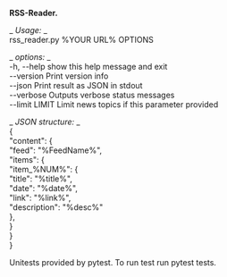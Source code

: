 **RSS-Reader.**
  
_ _Usage:_ _  
rss_reader.py %YOUR URL% OPTIONS  
  
_ _options:_ _  
  -h, --help     show this help message and exit  
  --version      Print version info  
  --json         Print result as JSON in stdout  
  --verbose      Outputs verbose status messages  
  --limit LIMIT  Limit news topics if this parameter provided  
  
_ _JSON structure:_ _  
{  
    "content": {  
        "feed": "%FeedName%",  
        "items": {  
            "item_%NUM%": {  
                "title": "%title%",  
                "date": "%date%",  
                "link": "%link%",  
                "description": "%desc%"  
            },  
        }  
    }  
}  

Unitests provided by pytest. To run test run pytest tests.  